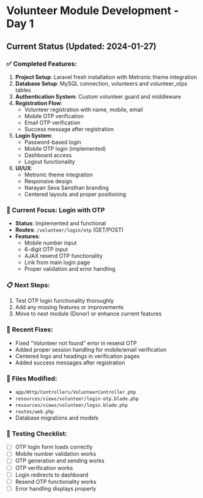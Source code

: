 # Volunteer Module Development - Day 1

## Current Status (Updated: 2024-01-27)

### ✅ Completed Features:
1. **Project Setup**: Laravel fresh installation with Metronic theme integration
2. **Database Setup**: MySQL connection, volunteers and volunteer_otps tables
3. **Authentication System**: Custom volunteer guard and middleware
4. **Registration Flow**: 
   - Volunteer registration with name, mobile, email
   - Mobile OTP verification
   - Email OTP verification
   - Success message after registration
5. **Login System**:
   - Password-based login
   - Mobile OTP login (implemented)
   - Dashboard access
   - Logout functionality
6. **UI/UX**: 
   - Metronic theme integration
   - Responsive design
   - Narayan Seva Sansthan branding
   - Centered layouts and proper positioning

### 🔄 Current Focus: Login with OTP
- **Status**: Implemented and functional
- **Routes**: `/volunteer/login/otp` (GET/POST)
- **Features**:
  - Mobile number input
  - 6-digit OTP input
  - AJAX resend OTP functionality
  - Link from main login page
  - Proper validation and error handling

### 📋 Next Steps:
1. Test OTP login functionality thoroughly
2. Add any missing features or improvements
3. Move to next module (Donor) or enhance current features

### 🐛 Recent Fixes:
- Fixed "Volunteer not found" error in resend OTP
- Added proper session handling for mobile/email verification
- Centered logo and headings in verification pages
- Added success messages after registration

### 📁 Files Modified:
- `app/Http/Controllers/VolunteerController.php`
- `resources/views/volunteer/login-otp.blade.php`
- `resources/views/volunteer/login.blade.php`
- `routes/web.php`
- Database migrations and models

### 🎯 Testing Checklist:
- [ ] OTP login form loads correctly
- [ ] Mobile number validation works
- [ ] OTP generation and sending works
- [ ] OTP verification works
- [ ] Login redirects to dashboard
- [ ] Resend OTP functionality works
- [ ] Error handling displays properly 
